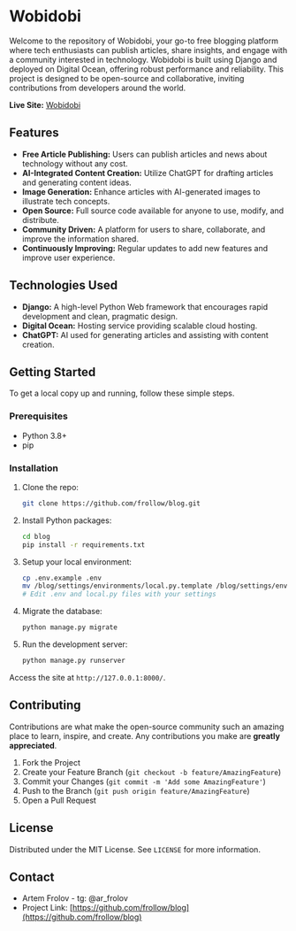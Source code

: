 # Wobidobi

Welcome to the repository of Wobidobi, your go-to free blogging platform where tech enthusiasts can publish articles, share insights, and engage with a community interested in technology. Wobidobi is built using Django and deployed on Digital Ocean, offering robust performance and reliability. This project is designed to be open-source and collaborative, inviting contributions from developers around the world.

**Live Site:** [Wobidobi](https://wobidobi.com/)

## Features

- **Free Article Publishing:** Users can publish articles and news about technology without any cost.
- **AI-Integrated Content Creation:** Utilize ChatGPT for drafting articles and generating content ideas.
- **Image Generation:** Enhance articles with AI-generated images to illustrate tech concepts.
- **Open Source:** Full source code available for anyone to use, modify, and distribute.
- **Community Driven:** A platform for users to share, collaborate, and improve the information shared.
- **Continuously Improving:** Regular updates to add new features and improve user experience.

## Technologies Used

- **Django:** A high-level Python Web framework that encourages rapid development and clean, pragmatic design.
- **Digital Ocean:** Hosting service providing scalable cloud hosting.
- **ChatGPT:** AI used for generating articles and assisting with content creation.

## Getting Started

To get a local copy up and running, follow these simple steps.

### Prerequisites

- Python 3.8+
- pip

### Installation

1. Clone the repo:
   ```sh
   git clone https://github.com/frollow/blog.git
   ```
2. Install Python packages:
   ```sh
   cd blog
   pip install -r requirements.txt
   ```
3. Setup your local environment:
   ```sh
   cp .env.example .env
   mv /blog/settings/environments/local.py.template /blog/settings/environments/local.py
   # Edit .env and local.py files with your settings
   ```
4. Migrate the database:
   ```sh
   python manage.py migrate
   ```
5. Run the development server:
   ```sh
   python manage.py runserver
   ```

Access the site at `http://127.0.0.1:8000/`.

## Contributing

Contributions are what make the open-source community such an amazing place to learn, inspire, and create. Any contributions you make are **greatly appreciated**.

1. Fork the Project
2. Create your Feature Branch (`git checkout -b feature/AmazingFeature`)
3. Commit your Changes (`git commit -m 'Add some AmazingFeature'`)
4. Push to the Branch (`git push origin feature/AmazingFeature`)
5. Open a Pull Request

## License

Distributed under the MIT License. See `LICENSE` for more information.

## Contact

- Artem Frolov - tg: @ar_frolov
- Project Link: [https://github.com/frollow/blog](https://github.com/frollow/blog)